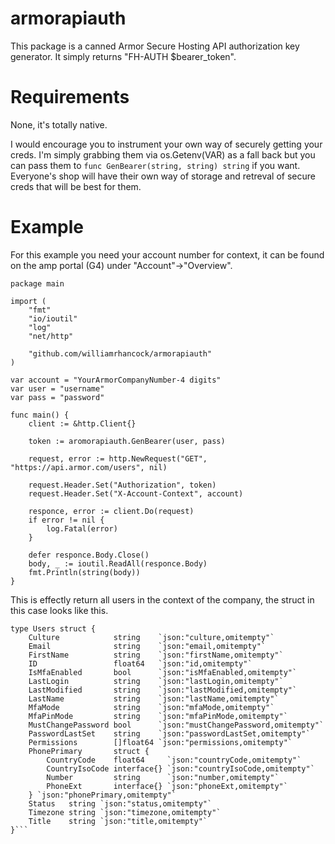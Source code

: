 # armorapiauth

This package is a canned Armor Secure Hosting API authorization key generator.  It simply returns "FH-AUTH $bearer_token".

# Requirements
None, it's totally native.

I would encourage you to instrument your own way of securely getting your creds.  I'm simply grabbing them via os.Getenv(VAR) as a fall back but you can pass them to `func GenBearer(string, string) string` if you want. Everyone's shop will have their own way of storage and retreval of secure creds that will be best for them.

# Example
For this example you need your account number for context, it can be found on the amp portal (G4) under "Account"->"Overview".

```
package main

import (
	"fmt"
	"io/ioutil"
	"log"
	"net/http"

	"github.com/williamrhancock/armorapiauth"
)

var account = "YourArmorCompanyNumber-4 digits"
var user = "username"
var pass = "password"

func main() {
	client := &http.Client{}

	token := aromorapiauth.GenBearer(user, pass)

	request, error := http.NewRequest("GET", "https://api.armor.com/users", nil)

	request.Header.Set("Authorization", token)
	request.Header.Set("X-Account-Context", account)

	responce, error := client.Do(request)
	if error != nil {
		log.Fatal(error)
	}

	defer responce.Body.Close()
	body, _ := ioutil.ReadAll(responce.Body)
	fmt.Println(string(body))
}
```

This is effectly return all users in the context of the company, the struct in this case looks like this.


```
type Users struct {
	Culture            string    `json:"culture,omitempty"`
	Email              string    `json:"email,omitempty"`
	FirstName          string    `json:"firstName,omitempty"`
	ID                 float64   `json:"id,omitempty"`
	IsMfaEnabled       bool      `json:"isMfaEnabled,omitempty"`
	LastLogin          string    `json:"lastLogin,omitempty"`
	LastModified       string    `json:"lastModified,omitempty"`
	LastName           string    `json:"lastName,omitempty"`
	MfaMode            string    `json:"mfaMode,omitempty"`
	MfaPinMode         string    `json:"mfaPinMode,omitempty"`
	MustChangePassword bool      `json:"mustChangePassword,omitempty"`
	PasswordLastSet    string    `json:"passwordLastSet,omitempty"`
	Permissions        []float64 `json:"permissions,omitempty"`
	PhonePrimary       struct {
		CountryCode    float64     `json:"countryCode,omitempty"`
		CountryIsoCode interface{} `json:"countryIsoCode,omitempty"`
		Number         string      `json:"number,omitempty"`
		PhoneExt       interface{} `json:"phoneExt,omitempty"`
	} `json:"phonePrimary,omitempty"`
	Status   string `json:"status,omitempty"`
	Timezone string `json:"timezone,omitempty"`
	Title    string `json:"title,omitempty"`
}```